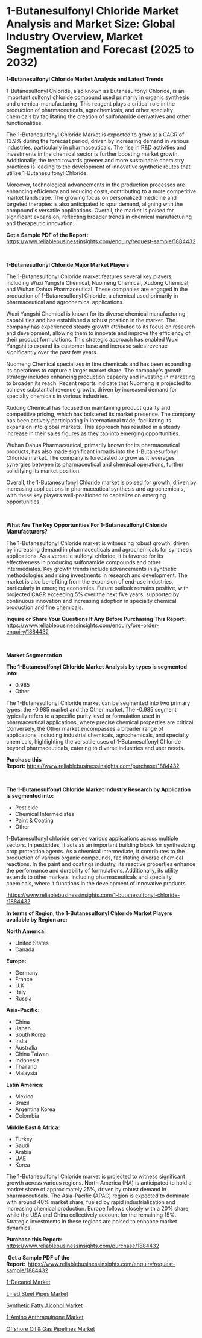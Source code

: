 <p><h1>1-Butanesulfonyl Chloride Market Analysis and Market Size: Global Industry Overview, Market Segmentation and Forecast (2025 to 2032)</h1></p><p><strong>1-Butanesulfonyl Chloride Market Analysis and Latest Trends</strong></p>
<p><p>1-Butanesulfonyl Chloride, also known as Butanesulfonyl Chloride, is an important sulfonyl chloride compound used primarily in organic synthesis and chemical manufacturing. This reagent plays a critical role in the production of pharmaceuticals, agrochemicals, and other specialty chemicals by facilitating the creation of sulfonamide derivatives and other functionalities.</p><p>The 1-Butanesulfonyl Chloride Market is expected to grow at a CAGR of 13.9% during the forecast period, driven by increasing demand in various industries, particularly in pharmaceuticals. The rise in R&D activities and investments in the chemical sector is further boosting market growth. Additionally, the trend towards greener and more sustainable chemistry practices is leading to the development of innovative synthetic routes that utilize 1-Butanesulfonyl Chloride.</p><p>Moreover, technological advancements in the production processes are enhancing efficiency and reducing costs, contributing to a more competitive market landscape. The growing focus on personalized medicine and targeted therapies is also anticipated to spur demand, aligning with the compound's versatile applications. Overall, the market is poised for significant expansion, reflecting broader trends in chemical manufacturing and therapeutic innovation.</p></p>
<p><strong>Get a Sample PDF of the Report:&nbsp;</strong> <a href="https://www.reliablebusinessinsights.com/enquiry/request-sample/1884432?utm_campaign=1119&utm_medium=2&utm_source=Github&utm_content=ia&utm_term=03042025&utm_id=1-butanesulfonyl-chloride">https://www.reliablebusinessinsights.com/enquiry/request-sample/1884432</a></p>
<p>&nbsp;</p>
<p><strong>1-Butanesulfonyl Chloride Major Market Players</strong></p>
<p><p>The 1-Butanesulfonyl Chloride market features several key players, including Wuxi Yangshi Chemical, Nuomeng Chemical, Xudong Chemical, and Wuhan Dahua Pharmaceutical. These companies are engaged in the production of 1-Butanesulfonyl Chloride, a chemical used primarily in pharmaceutical and agrochemical applications.</p><p>Wuxi Yangshi Chemical is known for its diverse chemical manufacturing capabilities and has established a robust position in the market. The company has experienced steady growth attributed to its focus on research and development, allowing them to innovate and improve the efficiency of their product formulations. This strategic approach has enabled Wuxi Yangshi to expand its customer base and increase sales revenue significantly over the past few years.</p><p>Nuomeng Chemical specializes in fine chemicals and has been expanding its operations to capture a larger market share. The company's growth strategy includes enhancing production capacity and investing in marketing to broaden its reach. Recent reports indicate that Nuomeng is projected to achieve substantial revenue growth, driven by increased demand for specialty chemicals in various industries.</p><p>Xudong Chemical has focused on maintaining product quality and competitive pricing, which has bolstered its market presence. The company has been actively participating in international trade, facilitating its expansion into global markets. This approach has resulted in a steady increase in their sales figures as they tap into emerging opportunities.</p><p>Wuhan Dahua Pharmaceutical, primarily known for its pharmaceutical products, has also made significant inroads into the 1-Butanesulfonyl Chloride market. The company is forecasted to grow as it leverages synergies between its pharmaceutical and chemical operations, further solidifying its market position.</p><p>Overall, the 1-Butanesulfonyl Chloride market is poised for growth, driven by increasing applications in pharmaceutical synthesis and agrochemicals, with these key players well-positioned to capitalize on emerging opportunities.</p></p>
<p>&nbsp;</p>
<p><strong>What Are The Key Opportunities For 1-Butanesulfonyl Chloride Manufacturers?</strong></p>
<p><p>The 1-Butanesulfonyl Chloride market is witnessing robust growth, driven by increasing demand in pharmaceuticals and agrochemicals for synthesis applications. As a versatile sulfonyl chloride, it is favored for its effectiveness in producing sulfonamide compounds and other intermediates. Key growth trends include advancements in synthetic methodologies and rising investments in research and development. The market is also benefiting from the expansion of end-use industries, particularly in emerging economies. Future outlook remains positive, with projected CAGR exceeding 5% over the next five years, supported by continuous innovation and increasing adoption in specialty chemical production and fine chemicals.</p></p>
<p><strong>Inquire or Share Your Questions If Any Before Purchasing This Report:</strong> <a href="https://www.reliablebusinessinsights.com/enquiry/pre-order-enquiry/1884432?utm_campaign=1119&utm_medium=2&utm_source=Github&utm_content=ia&utm_term=03042025&utm_id=1-butanesulfonyl-chloride">https://www.reliablebusinessinsights.com/enquiry/pre-order-enquiry/1884432</a></p>
<p>&nbsp;</p>
<p><strong>Market Segmentation</strong></p>
<p><strong>The 1-Butanesulfonyl Chloride Market Analysis by types is segmented into:</strong></p>
<p><ul><li>0.985</li><li>Other</li></ul></p>
<p><p>The 1-Butanesulfonyl Chloride market can be segmented into two primary types: the -0.985 market and the Other market. The -0.985 segment typically refers to a specific purity level or formulation used in pharmaceutical applications, where precise chemical properties are critical. Conversely, the Other market encompasses a broader range of applications, including industrial chemicals, agrochemicals, and specialty chemicals, highlighting the versatile uses of 1-Butanesulfonyl Chloride beyond pharmaceuticals, catering to diverse industries and user needs.</p></p>
<p><strong>Purchase this Report:&nbsp;</strong><a href="https://www.reliablebusinessinsights.com/purchase/1884432?utm_campaign=1119&utm_medium=2&utm_source=Github&utm_content=ia&utm_term=03042025&utm_id=1-butanesulfonyl-chloride">https://www.reliablebusinessinsights.com/purchase/1884432</a></p>
<p>&nbsp;</p>
<p><strong>The 1-Butanesulfonyl Chloride Market Industry Research by Application is segmented into:</strong></p>
<p><ul><li>Pesticide</li><li>Chemical Intermediates</li><li>Paint & Coating</li><li>Other</li></ul></p>
<p><p>1-Butanesulfonyl chloride serves various applications across multiple sectors. In pesticides, it acts as an important building block for synthesizing crop protection agents. As a chemical intermediate, it contributes to the production of various organic compounds, facilitating diverse chemical reactions. In the paint and coatings industry, its reactive properties enhance the performance and durability of formulations. Additionally, its utility extends to other markets, including pharmaceuticals and specialty chemicals, where it functions in the development of innovative products.</p></p>
<p><a href="https://www.reliablebusinessinsights.com/1-butanesulfonyl-chloride-r1884432?utm_campaign=1119&utm_medium=2&utm_source=Github&utm_content=ia&utm_term=03042025&utm_id=1-butanesulfonyl-chloride">&nbsp;https://www.reliablebusinessinsights.com/1-butanesulfonyl-chloride-r1884432</a></p>
<p><strong>In terms of Region, the 1-Butanesulfonyl Chloride Market Players available by Region are:</strong></p>
<p>
    <p> <strong> North America: </strong>
        <ul>
            <li>United States</li>
            <li>Canada</li>
        </ul>
        </p> 
    <p> <strong> Europe: </strong>
        <ul>
            <li>Germany</li>
            <li>France</li>
            <li>U.K.</li>
            <li>Italy</li>
            <li>Russia</li>
        </ul>
        </p> 
    <p> <strong> Asia-Pacific: </strong>
        <ul>
            <li>China</li>
            <li>Japan</li>
            <li>South Korea</li>
            <li>India</li>
            <li>Australia</li>
            <li>China Taiwan</li>
            <li>Indonesia</li>
            <li>Thailand</li>
            <li>Malaysia</li>
        </ul>
        </p> 
    <p> <strong> Latin America: </strong>
        <ul>
            <li>Mexico</li>
            <li>Brazil</li>
            <li>Argentina Korea</li>
            <li>Colombia</li>
        </ul>
        </p> 
    <p> <strong> Middle East & Africa: </strong>
        <ul>
            <li>Turkey</li>
            <li>Saudi</li>
            <li>Arabia</li>
            <li>UAE</li>
            <li>Korea</li>
        </ul>
    </p>
    </p>
<p><p>The 1-Butanesulfonyl Chloride market is projected to witness significant growth across various regions. North America (NA) is anticipated to hold a market share of approximately 25%, driven by robust demand in pharmaceuticals. The Asia-Pacific (APAC) region is expected to dominate with around 40% market share, fueled by rapid industrialization and increasing chemical production. Europe follows closely with a 20% share, while the USA and China collectively account for the remaining 15%. Strategic investments in these regions are poised to enhance market dynamics.</p></p>
<p><strong>Purchase this Report: </strong><a href="https://www.reliablebusinessinsights.com/purchase/1884432?utm_campaign=1119&utm_medium=2&utm_source=Github&utm_content=ia&utm_term=03042025&utm_id=1-butanesulfonyl-chloride">https://www.reliablebusinessinsights.com/purchase/1884432</a></p>
<p>&nbsp;<strong>Get a Sample PDF of the Report:&nbsp;&nbsp;</strong><a href="https://www.reliablebusinessinsights.com/enquiry/request-sample/1884432?utm_campaign=1119&utm_medium=2&utm_source=Github&utm_content=ia&utm_term=03042025&utm_id=1-butanesulfonyl-chloride">https://www.reliablebusinessinsights.com/enquiry/request-sample/1884432</a></p>
<p><strong></strong></p>
<p><p><a href="https://github.com/filinjaic7/Market-Research-Report-List-1/blob/main/1-decanol-market.md?utm_campaign=1119&utm_medium=2&utm_source=Github&utm_content=ia&utm_term=03042025&utm_id=1-butanesulfonyl-chloride">1-Decanol Market</a></p><p><a href="https://github.com/tahjaylestro/Market-Research-Report-List-1/blob/main/lined-steel-pipes-market.md?utm_campaign=1119&utm_medium=2&utm_source=Github&utm_content=ia&utm_term=03042025&utm_id=1-butanesulfonyl-chloride">Lined Steel Pipes Market</a></p><p><a href="https://github.com/rocicbenton/Market-Research-Report-List-1/blob/main/synthetic-fatty-alcohol-market.md?utm_campaign=1119&utm_medium=2&utm_source=Github&utm_content=ia&utm_term=03042025&utm_id=1-butanesulfonyl-chloride">Synthetic Fatty Alcohol Market</a></p><p><a href="https://github.com/reeseberro3j/Market-Research-Report-List-1/blob/main/1-amino-anthraquinone-market.md?utm_campaign=1119&utm_medium=2&utm_source=Github&utm_content=ia&utm_term=03042025&utm_id=1-butanesulfonyl-chloride">1-Amino Anthraquinone Market</a></p><p><a href="https://github.com/ishikodehira/Market-Research-Report-List-1/blob/main/offshore-oil-gas-pipelines-market.md?utm_campaign=1119&utm_medium=2&utm_source=Github&utm_content=ia&utm_term=03042025&utm_id=1-butanesulfonyl-chloride">Offshore Oil & Gas Pipelines Market</a></p></p>